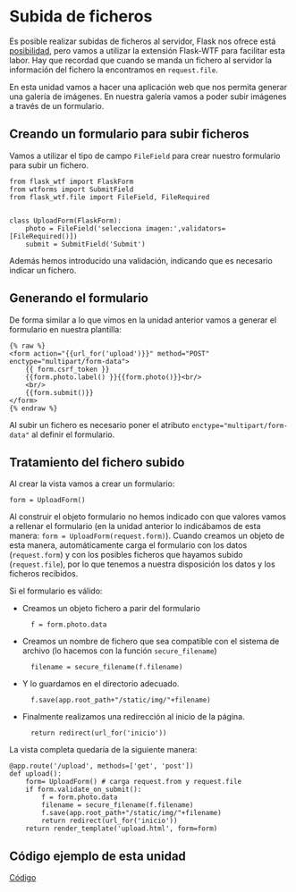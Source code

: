# Subida de ficheros

Es posible realizar subidas de ficheros al servidor, Flask nos ofrece está [posibilidad](http://flask.pocoo.org/docs/0.12/patterns/fileuploads/), pero vamos a utilizar la extensión Flask-WTF para facilitar esta labor. Hay que recordad que cuando se manda un fichero al servidor la información del fichero la encontramos en `request.file`.

En esta unidad vamos a hacer una aplicación web que nos permita generar una galería de imágenes. En nuestra galería vamos a poder subir imágenes a través de un formulario.

## Creando un formulario para subir ficheros

Vamos a utilizar el tipo de campo `FileField` para crear nuestro formulario para subir un fichero.

	from flask_wtf import FlaskForm
	from wtforms import SubmitField
	from flask_wtf.file import FileField, FileRequired	
	

	class UploadForm(FlaskForm):
	    photo = FileField('selecciona imagen:',validators=[FileRequired()])
	    submit = SubmitField('Submit')

Además hemos introducido una validación, indicando que es necesario indicar un fichero.

## Generando el formulario

De forma similar a lo que vimos en la unidad anterior vamos a generar el formulario en nuestra plantilla:

	{% raw %}
	<form action="{{url_for('upload')}}" method="POST" enctype="multipart/form-data">
    	{{ form.csrf_token }}
    	{{form.photo.label() }}{{form.photo()}}<br/>
		<br/>
  		{{form.submit()}}
	</form>
	{% endraw %}

Al subir un fichero es necesario poner el atributo `enctype="multipart/form-data"` al definir el formulario.

## Tratamiento del fichero subido

Al crear la vista vamos a crear un formulario:

	form = UploadForm()

Al construir el objeto formulario no hemos indicado con que valores vamos a rellenar el formulario (en la unidad anterior lo indicábamos de esta manera: `form = UploadForm(request.form)`). Cuando creamos un objeto de esta manera, automáticamente carga el formulario con los datos (`request.form`) y con los posibles ficheros que hayamos subido (`request.file`), por lo que tenemos a nuestra disposición los datos y los ficheros recibidos.

Si el formulario es válido:

* Creamos un objeto fichero a parir del formulario

		f = form.photo.data

* Creamos un nombre de fichero que sea compatible con el sistema de archivo (lo hacemos con la función `secure_filename`)

		filename = secure_filename(f.filename)

* Y lo guardamos en el directorio adecuado.

		f.save(app.root_path+"/static/img/"+filename)

* Finalmente realizamos una redirección al inicio de la página.

		return redirect(url_for('inicio'))

La vista completa quedaría de la siguiente manera:

	@app.route('/upload', methods=['get', 'post'])
	def upload():
		form= UploadForm() # carga request.from y request.file
		if form.validate_on_submit():
			f = form.photo.data
			filename = secure_filename(f.filename)
			f.save(app.root_path+"/static/img/"+filename)
			return redirect(url_for('inicio'))
		return render_template('upload.html', form=form)

## Código ejemplo de esta unidad

[Código](https://github.com/josedom24/curso_flask/tree/master/ejemplos/u20)